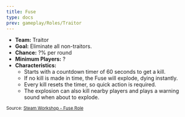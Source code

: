 ```yaml
---
title: Fuse
type: docs
prev: gameplay/Roles/Traitor
---
```


- **Team:** Traitor
- **Goal:** Eliminate all non-traitors.
- **Chance:** ?% per round
- **Minimum Players:** ?
- **Characteristics:**
  - Starts with a countdown timer of 60 seconds to get a kill.
  - If no kill is made in time, the Fuse will explode, dying instantly.
  - Every kill resets the timer, so quick action is required.
  - The explosion can also kill nearby players and plays a warning sound when about to explode.

<small>Source: [Steam Workshop - Fuse Role](https://steamcommunity.com/sharedfiles/filedetails/?id=3279842287)</small>
